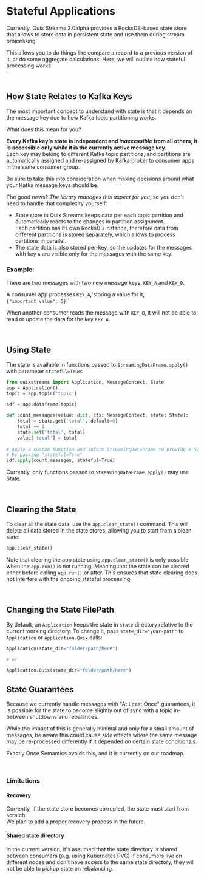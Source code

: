 # Stateful Applications

Currently, Quix Streams 2.0alpha provides a RocksDB-based state store that allows to store 
data in persistent state and use them during stream proicessing.

This allows you to do things like compare a record to a previous version of it, or
do some aggregate calculations. Here, we will outline how stateful processing works.

<br>

## How State Relates to Kafka Keys

The most important concept to understand with state is that it depends on the message 
key due to how Kafka topic partitioning works.

What does this mean for you?

**Every Kafka key's state is independent and _inaccessible_ from all others; it is
accessible only while it is the currently active message key**.<br>
Each key may belong to different Kafka topic partitions, and partitions are automatically 
assigned and re-assigned by Kafka broker to consumer apps in the same consumer group.

Be sure to take this into consideration when making decisions around what your 
Kafka message keys should be.

The good news? _The library manages this aspect for you_, so you don't need to 
handle that complexity yourself: 

- State store in Quix Streams keeps data per each topic partition and automatically reacts to the changes in partition assignment.<br>
Each partition has its own RocksDB instance, therefore data from different partitions is stored separately, which
allows to process partitions in parallel.
- The state data is also stored per-key, so the updates for the messages with key `A` are visible only for the messages with the same key.


### Example: 

There are two messages with two new message keys, `KEY_A` and `KEY_B`. 

A consumer app processes `KEY_A`, storing a value for it, `{"important_value": 5}`.`

When another consumer reads the message with `KEY_B`, it will not be able to read or update the data for the key `KEY_A`.


<br>

## Using State

The state is available in functions passed to `StreamingDataFrame.apply()` with parameter `stateful=True`:

```python
from quixstreams import Application, MessageContext, State
app = Application()
topic = app.topic('topic')

sdf = app.dataframe(topic)

def count_messages(value: dict, ctx: MessageContext, state: State):
    total = state.get('total', default=0)
    total += 1
    state.set('total', total)
    value['total'] = total
    
# Apply a custom function and inform StreamingDataFrame to provide a State instance to it
# by passing "stateful=True"
sdf.apply(count_messages, stateful=True)

```

Currently, only functions passed to `StreamingDataFrame.apply()` may use State.

<br>

## Clearing the State

To clear all the state data, use the `app.clear_state()` command. This will delete all data stored in the state stores, allowing you to start from a clean slate:

```python
app.clear_state()
```

Note that clearing the app state using `app.clear_state()` is only possible when the `app.run()` is not running. Meaning that the state can be cleared either before calling `app.run()` or after.
This ensures that state clearing does not interfere with the ongoing stateful processing.

<br>

## Changing the State FilePath

By default, an `Application` keeps the state in `state` directory relative to the current working directory.
To change it, pass `state_dir="your-path"` to `Application` or `Application.Quix` calls:
```python
Application(state_dir="folder/path/here")

# or

Application.Quix(state_dir="folder/path/here")
```

## State Guarantees

Because we currently handle messages with "At Least Once" guarantees, it is possible
for the state to become slightly out of sync with a topic in-between shutdowns and
rebalances. 

While the impact of this is generally minimal and only for a small amount of messages,
be aware this could cause side effects where the same message may be re-processed 
differently if it depended on certain state conditionals.

Exactly Once Semantics avoids this, and it is currently on our roadmap.

<br>

### Limitations 
#### Recovery

Currently, if the state store becomes corrupted, the state must start from scratch.
<br>
We plan to add a proper recovery process in the future.

#### Shared state directory 
In the current version, it's assumed that the state directory is shared between consumers (e.g. using Kubernetes PVC)
If consumers live on different nodes and don't have access to the same state directory, they will not be able to pickup state on rebalancing.